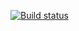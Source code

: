 [![Build status](https://ci.appveyor.com/api/projects/status/qv4v29ayktgwosnh?svg=true)](https://ci.appveyor.com/project/shayu78/ajs-unit-test-1)
